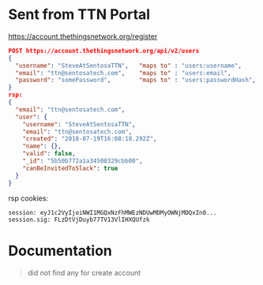 # Sent from TTN Portal

https://account.thethingsnetwork.org/register

```json
POST https://account.thethingsnetwork.org/api/v2/users
{
  "username": "SteveAtSentosaTTN",   "maps to" : "users:username",
  "email": "ttn@sentosatech.com",    "maps to" : "users:email",
  "password": "somePassword",        "maps to" : "users:passwordHash", "note" : "TTN expects PW in the clear"
}
rsp:
{
  "email": "ttn@sentosatech.com",
  "user": {
    "username": "SteveAtSentosaTTN",
    "email": "ttn@sentosatech.com",
    "created": "2018-07-19T16:08:18.292Z",
    "name": {},
    "valid": false,
    "_id": "5b50b772a1a34500329cbb00",
    "canBeInvitedToSlack": true
  }
}
```

rsp cookies:
```
session: eyJ1c2VyIjoiNWI1MGQxNzFhMWEzNDUwMDMyOWNjMDQxIn0...
session.sig: FLzDtVjDuyb77TV13VlIHXQUfzk
```

# Documentation

> did not find any for create account